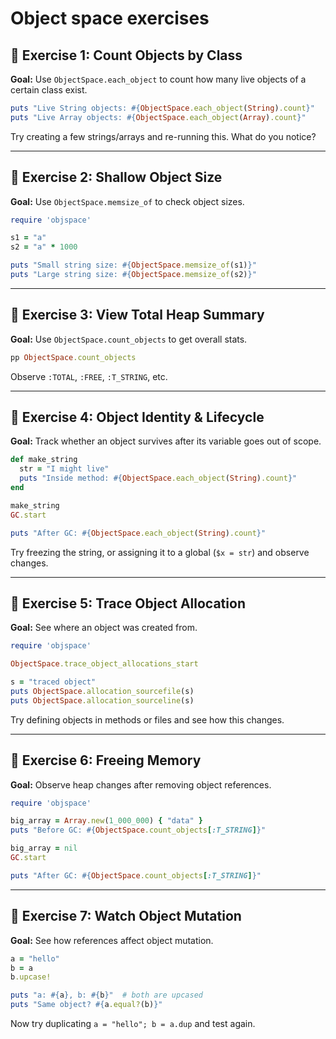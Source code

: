 # Object space exercises

## 🧪 Exercise 1: Count Objects by Class

**Goal:** Use `ObjectSpace.each_object` to count how many live objects of a certain class exist.

```ruby
puts "Live String objects: #{ObjectSpace.each_object(String).count}"
puts "Live Array objects: #{ObjectSpace.each_object(Array).count}"
```

Try creating a few strings/arrays and re-running this. What do you notice?

---

## 🧪 Exercise 2: Shallow Object Size

**Goal:** Use `ObjectSpace.memsize_of` to check object sizes.

```ruby
require 'objspace'

s1 = "a"
s2 = "a" * 1000

puts "Small string size: #{ObjectSpace.memsize_of(s1)}"
puts "Large string size: #{ObjectSpace.memsize_of(s2)}"
```

---

## 🧪 Exercise 3: View Total Heap Summary

**Goal:** Use `ObjectSpace.count_objects` to get overall stats.

```ruby
pp ObjectSpace.count_objects
```

Observe `:TOTAL`, `:FREE`, `:T_STRING`, etc.

---

## 🧪 Exercise 4: Object Identity & Lifecycle

**Goal:** Track whether an object survives after its variable goes out of scope.

```ruby
def make_string
  str = "I might live"
  puts "Inside method: #{ObjectSpace.each_object(String).count}"
end

make_string
GC.start

puts "After GC: #{ObjectSpace.each_object(String).count}"
```

Try freezing the string, or assigning it to a global (`$x = str`) and observe changes.

---

## 🧪 Exercise 5: Trace Object Allocation

**Goal:** See where an object was created from.

```ruby
require 'objspace'

ObjectSpace.trace_object_allocations_start

s = "traced object"
puts ObjectSpace.allocation_sourcefile(s)
puts ObjectSpace.allocation_sourceline(s)
```

Try defining objects in methods or files and see how this changes.

---

## 🧪 Exercise 6: Freeing Memory

**Goal:** Observe heap changes after removing object references.

```ruby
require 'objspace'

big_array = Array.new(1_000_000) { "data" }
puts "Before GC: #{ObjectSpace.count_objects[:T_STRING]}"

big_array = nil
GC.start

puts "After GC: #{ObjectSpace.count_objects[:T_STRING]}"
```

---

## 🧪 Exercise 7: Watch Object Mutation

**Goal:** See how references affect object mutation.

```ruby
a = "hello"
b = a
b.upcase!

puts "a: #{a}, b: #{b}"  # both are upcased
puts "Same object? #{a.equal?(b)}"
```

Now try duplicating `a = "hello"; b = a.dup` and test again.
